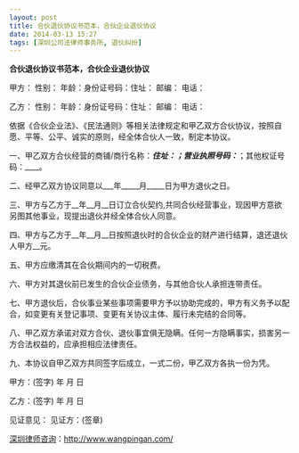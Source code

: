 ```yaml
---
layout: post
title: 合伙退伙协议书范本，合伙企业退伙协议
date: 2014-03-13 15:27
tags: [深圳公司法律师事务所, 退伙纠纷]
---
```

<strong>合伙退伙协议书范本，合伙企业退伙协议</strong>

甲方：
性别： 年龄：身份证号码：住址： 邮编： 电话：

乙方：
性别： 年龄：身份证号码：住址： 邮编： 电话：

依据《合伙企业法》、《民法通则》等相关法律规定和甲乙双方合伙协议，按照自愿、平等、公平、诚实的原则，经全体合伙人一致，制定本协议。

一、甲乙双方合伙经营的商铺/商行名称：_____住址：__；营业执照号码：___；其他权证号码：____。

二、经甲乙双方协议同意以___年_____月_____日为甲方退伙之日。

三、甲方与乙方于__年__月__日订立合伙契约,共同合伙经营事业，现因甲方意欲另图其他事业，现提出退伙并经全体合伙人同意。

四、甲方与乙方于__年__月__日按照退伙时的合伙企业的财产进行结算，退还退伙人甲方__元。

五、甲方应缴清其在合伙期间内的一切税费。

六、甲方对其退伙前已发生的合伙企业债务，与其他合伙人承担连带责任。

七、甲方退伙后，合伙事业某些事项需要甲方予以协助完成的，甲方有义务予以配合，如变更有关登记事项、变更有关协议主体、履行未完结的合同等。

八、甲乙双方承诺对双方合伙、退伙事宜俱无隐瞒。任何一方隐瞒事实，损害另一方合法权益的，应承担相应法律责任。

九、本协议自甲乙双方共同签字后成立，一式二份，甲乙双方各执一份为凭。

甲方：(签字)
年 月 日

乙方：(签字)
年 月 日

见证意见：
见证方：(签章)

<a href="http://www.wangpingan.com/">深圳律师咨询</a>：<a href="http://www.wangpingan.com/">http://www.wangpingan.com/</a>

